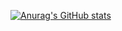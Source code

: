 [![Anurag's GitHub stats](https://github-readme-stats.vercel.app/api?username=laihaoyun)](https://github.com/anuraghazra/github-readme-stats)
